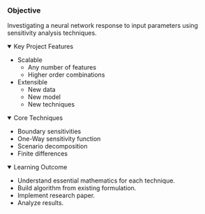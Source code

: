 ### Objective
Investigating a neural network response to input parameters using sensitivity analysis techniques.

<details open>	
  <summary> Key Project Features </summary>
  
  - Scalable
     - Any number of features
     - Higher order combinations
  - Extensible 
     - New data
     - New model
     - New techniques

</details>


<details open>	
  <summary> Core Techniques </summary>
  
  - Boundary sensitivities
  - One-Way sensitivity function
  - Scenario decomposition
  - Finite differences

</details>


<details open>	
  <summary> Learning Outcome </summary>
  
  - Understand essential mathematics for each technique. 
  - Build algorithm from existing formulation.
  - Implement research paper.
  - Analyze results.
</details>

